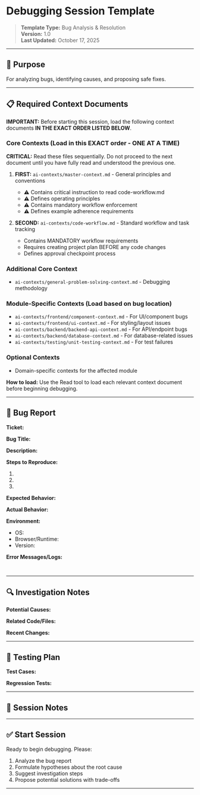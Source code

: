 # Debugging Session Template

> **Template Type:** Bug Analysis & Resolution  
> **Version:** 1.0  
> **Last Updated:** October 17, 2025

---

## 🎯 Purpose

For analyzing bugs, identifying causes, and proposing safe fixes.

---

## 📋 Required Context Documents

**IMPORTANT:** Before starting this session, load the following context documents **IN THE EXACT ORDER LISTED BELOW**.

### Core Contexts (Load in this EXACT order - ONE AT A TIME)

**CRITICAL:** Read these files sequentially. Do not proceed to the next document until you have fully read and understood the previous one.

1. **FIRST:** `ai-contexts/master-context.md` - General principles and conventions
   - ⚠️ Contains critical instruction to read code-workflow.md
   - ⚠️ Defines operating principles
   - ⚠️ Contains mandatory workflow enforcement
   - ⚠️ Defines example adherence requirements

2. **SECOND:** `ai-contexts/code-workflow.md` - Standard workflow and task tracking
   - Contains MANDATORY workflow requirements
   - Requires creating project plan BEFORE any code changes
   - Defines approval checkpoint process

### Additional Core Context

- `ai-contexts/general-problem-solving-context.md` - Debugging methodology

### Module-Specific Contexts (Load based on bug location)

- `ai-contexts/frontend/component-context.md` - For UI/component bugs
- `ai-contexts/frontend/ui-context.md` - For styling/layout issues
- `ai-contexts/backend/backend-api-context.md` - For API/endpoint bugs
- `ai-contexts/backend/database-context.md` - For database-related issues
- `ai-contexts/testing/unit-testing-context.md` - For test failures

### Optional Contexts

- Domain-specific contexts for the affected module

**How to load:** Use the Read tool to load each relevant context document before beginning debugging.

---

## 🐛 Bug Report

<!-- Document the bug details before starting -->

**Ticket:** <!-- e.g., HPP-1234, or NOTKT if no ticket -->

**Bug Title:**

**Description:**

**Steps to Reproduce:**

1.
2.
3.

**Expected Behavior:**

**Actual Behavior:**

**Environment:**

- OS:
- Browser/Runtime:
- Version:

**Error Messages/Logs:**

```


```

---

## 🔍 Investigation Notes

<!-- Add debugging observations, hypotheses, or findings -->

**Potential Causes:**

**Related Code/Files:**

**Recent Changes:**

---

## 🧪 Testing Plan

<!-- Define how to verify the fix -->

**Test Cases:**

**Regression Tests:**

---

## 📝 Session Notes

<!-- Add any additional context or constraints -->

---

## ✅ Start Session

Ready to begin debugging. Please:

1. Analyze the bug report
2. Formulate hypotheses about the root cause
3. Suggest investigation steps
4. Propose potential solutions with trade-offs

---
